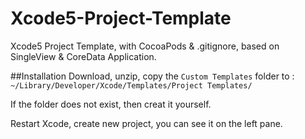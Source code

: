 Xcode5-Project-Template
=======================

Xcode5 Project Template, with CocoaPods &amp; .gitignore, based on SingleView &amp; CoreData Application.

##Installation
Download, unzip, copy the `Custom Templates` folder to :
`~/Library/Developer/Xcode/Templates/Project Templates/`

If the folder does not exist, then creat it yourself.

Restart Xcode, create new project, you can see it on the left pane.
